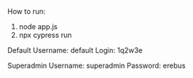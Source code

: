 How to run:
1. node app.js
2. npx cypress run

Default
Username: default
Login: 1q2w3e

Superadmin
Username: superadmin
Password: erebus

